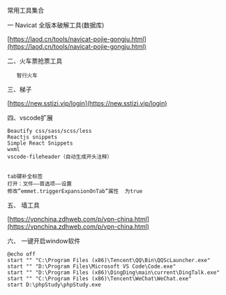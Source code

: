 常用工具集合

一 Navicat 全版本破解工具\(数据库\)

[https://laod.cn/tools/navicat-pojie-gongju.html](https://laod.cn/tools/navicat-pojie-gongju.html)

二、火车票抢票工具

```
   智行火车
```

三、梯子

[https://new.sstizi.vip/login](https://new.sstizi.vip/login)

四、vscode扩展

```
Beautify css/sass/scss/less
Reactjs snippets
Simple React Snippets
wxml
vscode-fileheader（自动生成开头注释）


tab键补全标签
打开：文件——首选项——设置
修改”emmet.triggerExpansionOnTab”属性  为true
```

五、 墙工具

[https://vpnchina.zdhweb.com/p/vpn-china.html](https://vpnchina.zdhweb.com/p/vpn-china.html)



六、 一键开启window软件

```
@echo off
start "" "C:\Program Files (x86)\Tencent\QQ\Bin\QQScLauncher.exe"
start "" "D:\Program Files\Microsoft VS Code\Code.exe"
start "" "D:\Program Files (x86)\DingDing\main\current\DingTalk.exe"
start "" "C:\Program Files (x86)\Tencent\WeChat\WeChat.exe"
start D:\phpStudy\phpStudy.exe
```



